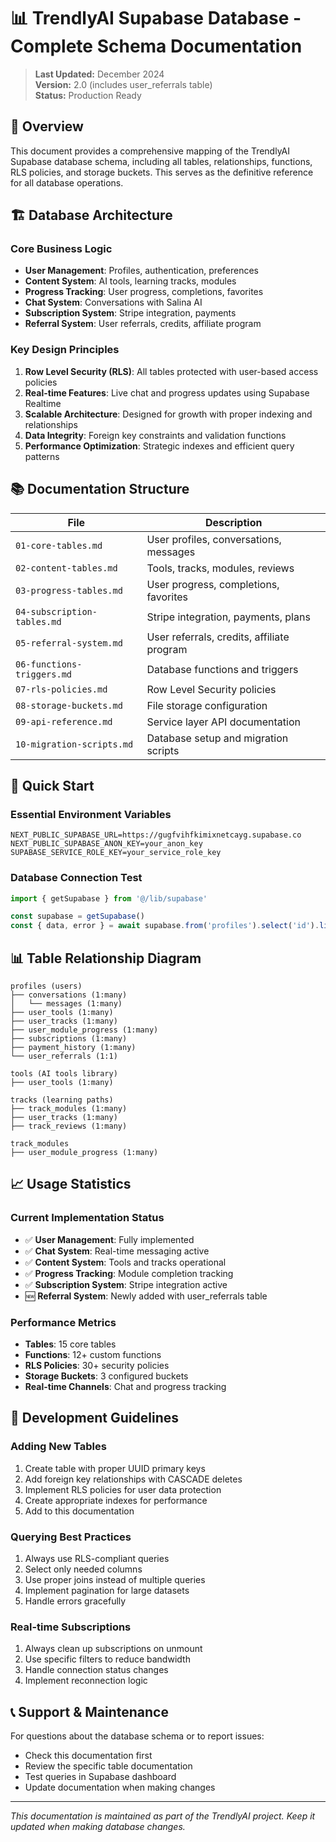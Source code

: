 # 📊 TrendlyAI Supabase Database - Complete Schema Documentation

> **Last Updated:** December 2024  
> **Version:** 2.0 (includes user_referrals table)  
> **Status:** Production Ready

## 🎯 Overview

This document provides a comprehensive mapping of the TrendlyAI Supabase database schema, including all tables, relationships, functions, RLS policies, and storage buckets. This serves as the definitive reference for all database operations.

## 🏗️ Database Architecture

### Core Business Logic
- **User Management**: Profiles, authentication, preferences
- **Content System**: AI tools, learning tracks, modules
- **Progress Tracking**: User progress, completions, favorites
- **Chat System**: Conversations with Salina AI
- **Subscription System**: Stripe integration, payments
- **Referral System**: User referrals, credits, affiliate program

### Key Design Principles
1. **Row Level Security (RLS)**: All tables protected with user-based access policies
2. **Real-time Features**: Live chat and progress updates using Supabase Realtime
3. **Scalable Architecture**: Designed for growth with proper indexing and relationships
4. **Data Integrity**: Foreign key constraints and validation functions
5. **Performance Optimization**: Strategic indexes and efficient query patterns

## 📚 Documentation Structure

| File | Description |
|------|-------------|
| `01-core-tables.md` | User profiles, conversations, messages |
| `02-content-tables.md` | Tools, tracks, modules, reviews |
| `03-progress-tables.md` | User progress, completions, favorites |
| `04-subscription-tables.md` | Stripe integration, payments, plans |
| `05-referral-system.md` | User referrals, credits, affiliate program |
| `06-functions-triggers.md` | Database functions and triggers |
| `07-rls-policies.md` | Row Level Security policies |
| `08-storage-buckets.md` | File storage configuration |
| `09-api-reference.md` | Service layer API documentation |
| `10-migration-scripts.md` | Database setup and migration scripts |

## 🚀 Quick Start

### Essential Environment Variables
```env
NEXT_PUBLIC_SUPABASE_URL=https://gugfvihfkimixnetcayg.supabase.co
NEXT_PUBLIC_SUPABASE_ANON_KEY=your_anon_key
SUPABASE_SERVICE_ROLE_KEY=your_service_role_key
```

### Database Connection Test
```typescript
import { getSupabase } from '@/lib/supabase'

const supabase = getSupabase()
const { data, error } = await supabase.from('profiles').select('id').limit(1)
```

## 📊 Table Relationship Diagram

```
profiles (users)
├── conversations (1:many)
│   └── messages (1:many)
├── user_tools (1:many)
├── user_tracks (1:many)
├── user_module_progress (1:many)
├── subscriptions (1:many)
├── payment_history (1:many)
└── user_referrals (1:1)

tools (AI tools library)
├── user_tools (1:many)

tracks (learning paths)
├── track_modules (1:many)
├── user_tracks (1:many)
├── track_reviews (1:many)

track_modules
├── user_module_progress (1:many)
```

## 📈 Usage Statistics

### Current Implementation Status
- ✅ **User Management**: Fully implemented
- ✅ **Chat System**: Real-time messaging active
- ✅ **Content System**: Tools and tracks operational
- ✅ **Progress Tracking**: Module completion tracking
- ✅ **Subscription System**: Stripe integration active  
- 🆕 **Referral System**: Newly added with user_referrals table

### Performance Metrics
- **Tables**: 15 core tables
- **Functions**: 12+ custom functions
- **RLS Policies**: 30+ security policies
- **Storage Buckets**: 3 configured buckets
- **Real-time Channels**: Chat and progress tracking

## 🔧 Development Guidelines

### Adding New Tables
1. Create table with proper UUID primary keys
2. Add foreign key relationships with CASCADE deletes
3. Implement RLS policies for user data protection
4. Create appropriate indexes for performance
5. Add to this documentation

### Querying Best Practices
1. Always use RLS-compliant queries
2. Select only needed columns
3. Use proper joins instead of multiple queries
4. Implement pagination for large datasets
5. Handle errors gracefully

### Real-time Subscriptions
1. Always clean up subscriptions on unmount
2. Use specific filters to reduce bandwidth
3. Handle connection status changes
4. Implement reconnection logic

## 📞 Support & Maintenance

For questions about the database schema or to report issues:
- Check this documentation first
- Review the specific table documentation
- Test queries in Supabase dashboard
- Update documentation when making changes

---

*This documentation is maintained as part of the TrendlyAI project. Keep it updated when making database changes.*